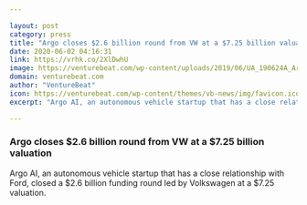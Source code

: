 ```yaml
---

layout: post
category: press
title: "Argo closes $2.6 billion round from VW at a $7.25 billion valuation"
date: 2020-06-02 04:16:31
link: https://vrhk.co/2XlDwhU
image: https://venturebeat.com/wp-content/uploads/2019/06/UA_190624A_Argo-Car_0099-e1591055499576.jpg?w=1200&strip=all
domain: venturebeat.com
author: "VentureBeat"
icon: https://venturebeat.com/wp-content/themes/vb-news/img/favicon.ico
excerpt: "Argo AI, an autonomous vehicle startup that has a close relationship with Ford, closed a $2.6 billion funding round led by Volkswagen at a $7.25 valuation."

---
```


### Argo closes $2.6 billion round from VW at a $7.25 billion valuation

Argo AI, an autonomous vehicle startup that has a close relationship with Ford, closed a $2.6 billion funding round led by Volkswagen at a $7.25 valuation.